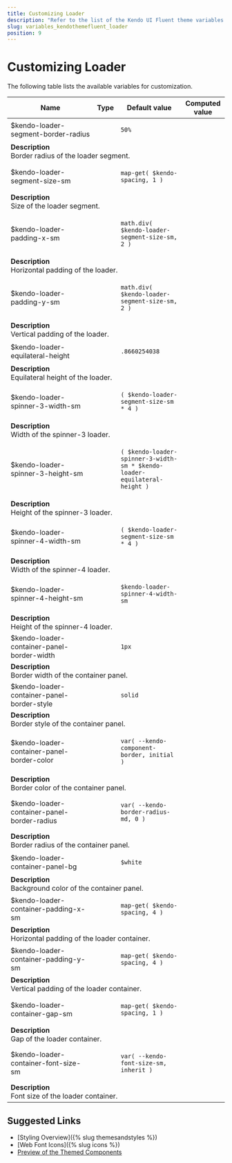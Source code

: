 ```yaml
---
title: Customizing Loader
description: "Refer to the list of the Kendo UI Fluent theme variables available for customization."
slug: variables_kendothemefluent_loader
position: 9
---
```


# Customizing Loader

The following table lists the available variables for customization.

<table class="theme-variables">
    <colgroup>
    <col style="width: 200px; white-space:nowrap;" />
    <col />
    <col />
    <col />
</colgroup>
<thead>
    <tr>
        <th>Name</th>
        <th>Type</th>
        <th>Default value</th>
        <th>Computed value</th>
    </tr>
</thead>
<tbody>
        <tr>
    <td>$kendo-loader-segment-border-radius</td>
    <td></td>
<td>

`50%`

</td>
<td>



</td>
</tr>
<tr>
    <td colspan="4" class="theme-variables-description-container"><div><b>Description</b><div class="theme-variables-description">Border radius of the loader segment.</div></div>
    </td>
</tr>
<tr>
    <td>$kendo-loader-segment-size-sm</td>
    <td></td>
<td>

`map-get( $kendo-spacing, 1 )`

</td>
<td>



</td>
</tr>
<tr>
    <td colspan="4" class="theme-variables-description-container"><div><b>Description</b><div class="theme-variables-description">Size of the loader segment.</div></div>
    </td>
</tr>
<tr>
    <td>$kendo-loader-padding-x-sm</td>
    <td></td>
<td>

`math.div( $kendo-loader-segment-size-sm, 2 )`

</td>
<td>



</td>
</tr>
<tr>
    <td colspan="4" class="theme-variables-description-container"><div><b>Description</b><div class="theme-variables-description">Horizontal padding of the loader.</div></div>
    </td>
</tr>
<tr>
    <td>$kendo-loader-padding-y-sm</td>
    <td></td>
<td>

`math.div( $kendo-loader-segment-size-sm, 2 )`

</td>
<td>



</td>
</tr>
<tr>
    <td colspan="4" class="theme-variables-description-container"><div><b>Description</b><div class="theme-variables-description">Vertical padding of the loader.</div></div>
    </td>
</tr>
<tr>
    <td>$kendo-loader-equilateral-height</td>
    <td></td>
<td>

`.8660254038`

</td>
<td>



</td>
</tr>
<tr>
    <td colspan="4" class="theme-variables-description-container"><div><b>Description</b><div class="theme-variables-description">Equilateral height of the loader.</div></div>
    </td>
</tr>
<tr>
    <td>$kendo-loader-spinner-3-width-sm</td>
    <td></td>
<td>

`( $kendo-loader-segment-size-sm * 4 )`

</td>
<td>



</td>
</tr>
<tr>
    <td colspan="4" class="theme-variables-description-container"><div><b>Description</b><div class="theme-variables-description">Width of the spinner-3 loader.</div></div>
    </td>
</tr>
<tr>
    <td>$kendo-loader-spinner-3-height-sm</td>
    <td></td>
<td>

`( $kendo-loader-spinner-3-width-sm * $kendo-loader-equilateral-height )`

</td>
<td>



</td>
</tr>
<tr>
    <td colspan="4" class="theme-variables-description-container"><div><b>Description</b><div class="theme-variables-description">Height of the spinner-3 loader.</div></div>
    </td>
</tr>
<tr>
    <td>$kendo-loader-spinner-4-width-sm</td>
    <td></td>
<td>

`( $kendo-loader-segment-size-sm * 4 )`

</td>
<td>



</td>
</tr>
<tr>
    <td colspan="4" class="theme-variables-description-container"><div><b>Description</b><div class="theme-variables-description">Width of the spinner-4 loader.</div></div>
    </td>
</tr>
<tr>
    <td>$kendo-loader-spinner-4-height-sm</td>
    <td></td>
<td>

`$kendo-loader-spinner-4-width-sm`

</td>
<td>



</td>
</tr>
<tr>
    <td colspan="4" class="theme-variables-description-container"><div><b>Description</b><div class="theme-variables-description">Height of the spinner-4 loader.</div></div>
    </td>
</tr>
<tr>
    <td>$kendo-loader-container-panel-border-width</td>
    <td></td>
<td>

`1px`

</td>
<td>



</td>
</tr>
<tr>
    <td colspan="4" class="theme-variables-description-container"><div><b>Description</b><div class="theme-variables-description">Border width of the container panel.</div></div>
    </td>
</tr>
<tr>
    <td>$kendo-loader-container-panel-border-style</td>
    <td></td>
<td>

`solid`

</td>
<td>



</td>
</tr>
<tr>
    <td colspan="4" class="theme-variables-description-container"><div><b>Description</b><div class="theme-variables-description">Border style of the container panel.</div></div>
    </td>
</tr>
<tr>
    <td>$kendo-loader-container-panel-border-color</td>
    <td></td>
<td>

`var( --kendo-component-border, initial )`

</td>
<td>



</td>
</tr>
<tr>
    <td colspan="4" class="theme-variables-description-container"><div><b>Description</b><div class="theme-variables-description">Border color of the container panel.</div></div>
    </td>
</tr>
<tr>
    <td>$kendo-loader-container-panel-border-radius</td>
    <td></td>
<td>

`var( --kendo-border-radius-md, 0 )`

</td>
<td>



</td>
</tr>
<tr>
    <td colspan="4" class="theme-variables-description-container"><div><b>Description</b><div class="theme-variables-description">Border radius of the container panel.</div></div>
    </td>
</tr>
<tr>
    <td>$kendo-loader-container-panel-bg</td>
    <td></td>
<td>

`$white`

</td>
<td>



</td>
</tr>
<tr>
    <td colspan="4" class="theme-variables-description-container"><div><b>Description</b><div class="theme-variables-description">Background color of the container panel.</div></div>
    </td>
</tr>
<tr>
    <td>$kendo-loader-container-padding-x-sm</td>
    <td></td>
<td>

`map-get( $kendo-spacing, 4 )`

</td>
<td>



</td>
</tr>
<tr>
    <td colspan="4" class="theme-variables-description-container"><div><b>Description</b><div class="theme-variables-description">Horizontal padding of the loader container.</div></div>
    </td>
</tr>
<tr>
    <td>$kendo-loader-container-padding-y-sm</td>
    <td></td>
<td>

`map-get( $kendo-spacing, 4 )`

</td>
<td>



</td>
</tr>
<tr>
    <td colspan="4" class="theme-variables-description-container"><div><b>Description</b><div class="theme-variables-description">Vertical padding of the loader container.</div></div>
    </td>
</tr>
<tr>
    <td>$kendo-loader-container-gap-sm</td>
    <td></td>
<td>

`map-get( $kendo-spacing, 1 )`

</td>
<td>



</td>
</tr>
<tr>
    <td colspan="4" class="theme-variables-description-container"><div><b>Description</b><div class="theme-variables-description">Gap of the loader container.</div></div>
    </td>
</tr>
<tr>
    <td>$kendo-loader-container-font-size-sm</td>
    <td></td>
<td>

`var( --kendo-font-size-sm, inherit )`

</td>
<td>



</td>
</tr>
<tr>
    <td colspan="4" class="theme-variables-description-container"><div><b>Description</b><div class="theme-variables-description">Font size of the loader container.</div></div>
    </td>
</tr>
</tbody>
</table>

## Suggested Links

* [Styling Overview]({% slug themesandstyles %})
* [Web Font Icons]({% slug icons %})
* [Preview of the Themed Components](../)

